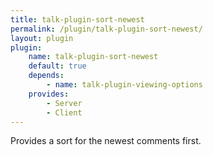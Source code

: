 ```yaml
---
title: talk-plugin-sort-newest
permalink: /plugin/talk-plugin-sort-newest/
layout: plugin
plugin:
    name: talk-plugin-sort-newest
    default: true
    depends:
        - name: talk-plugin-viewing-options
    provides:
        - Server
        - Client
---
```


Provides a sort for the newest comments first.